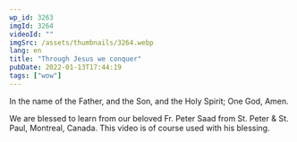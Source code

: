 ```yaml
---
wp_id: 3263
imgId: 3264
videoId: ""
imgSrc: /assets/thumbnails/3264.webp
lang: en
title: "Through Jesus we conquer"
pubDate: 2022-01-13T17:44:19
tags: ["wow"]
---
```


<p>In the name of the Father, and the Son, and the Holy Spirit; One God, Amen.</p>
<p>We are blessed to learn from our beloved Fr. Peter Saad from St. Peter &amp; St. Paul, Montreal, Canada. This video is of course used with his blessing.</p>
